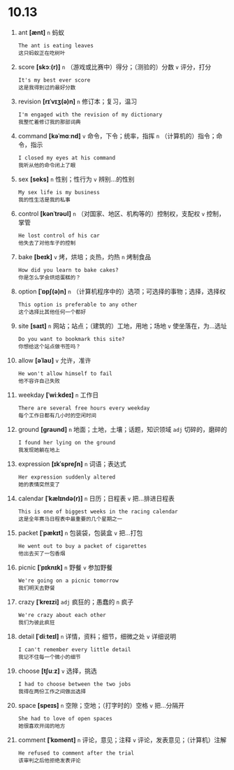 # 10.13

1. ant **[ænt]** `n` 蚂蚁

   ```
   The ant is eating leaves
   这只蚂蚁正在吃树叶
   ```

2. score **[skɔː(r)]** `n` （游戏或比赛中）得分；（测验的）分数 `v` 评分，打分

   ```
   It's my best ever score
   这是我得到过的最好分数
   ```

3. revision **[rɪˈvɪʒ(ə)n]** `n` 修订本；复习，温习

   ```
   I'm engaged with the revision of my dictionary
   我整忙着修订我的那部词典
   ```

4. command **[kəˈmɑːnd]** `v` 命令，下令；统率，指挥 `n` （计算机的）指令；命令，指示

   ```
   I closed my eyes at his command
   我听从他的命令闭上了眼
   ```

5. sex **[seks]** `n` 性别；性行为 `v` 辨别...的性别

   ```
   My sex life is my business
   我的性生活是我的私事
   ```

6. control **[kənˈtrəʊl]** `n` （对国家、地区、机构等的）控制权，支配权 `v` 控制，掌管

   ```
   He lost control of his car
   他失去了对他车子的控制
   ```

7. bake **[beɪk]** `v` 烤，烘培；炎热，灼热 `n` 烤制食品

   ```
   How did you learn to bake cakes?
   你是怎么学会烘焙蛋糕的？
   ```

8. option **[ˈɒpʃ(ə)n]** `n` （计算机程序中的）选项；可选择的事物；选择，选择权

   ```
   This option is preferable to any other
   这个选择比其他任何一个都好
   ```

9. site **[saɪt]** `n` 网站；站点；（建筑的）工地，用地；场地 `v` 使坐落在，为...选址

   ```
   Do you want to bookmark this site?
   你想给这个站点做书签吗？
   ```

10. allow **[əˈlaʊ]** `v` 允许，准许

    ```
    He won't allow himself to fail
    他不容许自己失败
    ```

11. weekday **[ˈwiːkdeɪ]** `n` 工作日

    ```
    There are several free hours every weekday
    每个工作日都有几小时的空闲时间
    ```

12. ground **[ɡraʊnd]** `n` 地面；土地，土壤；话题，知识领域 `adj` 切碎的，磨碎的

    ```
    I found her lying on the ground
    我发现她躺在地上
    ```

13. expression **[ɪkˈspreʃn]** `n` 词语；表达式

    ```
    Her expression suddenly altered
    她的表情突然变了
    ```

14. calendar **[ˈkælɪndə(r)]** `n` 日历；日程表 `v` 把...排进日程表

    ```
    This is one of biggest weeks in the racing calendar
    这是全年赛马日程表中最重要的几个星期之一
    ```

15. packet **[ˈpækɪt]** `n` 包装袋，包装盒 `v` 把...打包

    ```
    He went out to buy a packet of cigarettes
    他出去买了一包香烟
    ```

16. picnic **[ˈpɪknɪk]** `n` 野餐 `v` 参加野餐

    ```
    We're going on a picnic tomorrow
    我们明天去野餐
    ```

17. crazy **[ˈkreɪzi]** `adj` 疯狂的；愚蠢的 `n` 疯子

    ```
    We're crazy about each other
    我们为彼此疯狂
    ```

18. detail **[ˈdiːteɪl]** `n` 详情，资料；细节，细微之处 `v` 详细说明

    ```
    I can't remember every little detail
    我记不住每一个微小的细节
    ```

19. choose **[tʃuːz]** `v` 选择，挑选

    ```
    I had to choose between the two jobs
    我得在两份工作之间做出选择
    ```

20. space **[speɪs]** `n` 空隙；空地；（打字时的）空格 `v` 把...分隔开

    ```
    She had to love of open spaces
    她很喜欢开阔的地方
    ```

21. comment **[ˈkɒment]** `n` 评论，意见；注释 `v` 评论，发表意见；（计算机）注解
    ```
    He refused to comment after the trial
    该审判之后他拒绝发表评论
    ```
